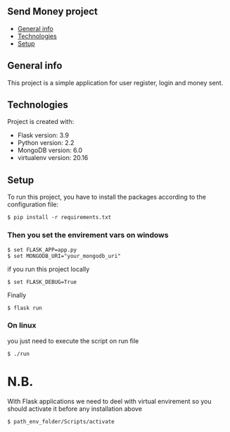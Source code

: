 ## Send Money project
* [General info](#general-info)
* [Technologies](#technologies)
* [Setup](#setup)

## General info
This project is a simple application for user register, login and money sent.
	
## Technologies
Project is created with:
* Flask version: 3.9
* Python version: 2.2
* MongoDB version: 6.0
* virtualenv version: 20.16
	
## Setup
To run this project, you have to install the packages according to the configuration file:

```
$ pip install -r requirements.txt
```

### Then you set the envirement vars on windows

```
$ set FLASK_APP=app.py
$ set MONGODB_URI="your_mongodb_uri"
```

if you run this project locally

```
$ set FLASK_DEBUG=True
```
Finally

```
$ flask run
```
### On linux
you just need to execute the script on run file

```
$ ./run
```
# N.B.
With Flask applications we need to deel with virtual envirement so you should activate it before any installation above

```
$ path_env_folder/Scripts/activate
```
